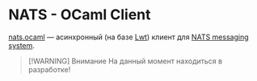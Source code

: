 # NATS - OCaml Client

[nats.ocaml] &mdash; асинхронный (на базе [Lwt]) клиент для [NATS messaging system](https://nats.io). 

> [!WARNING] Внимание
> На данный момент находиться в разработке! 

[nats.ocaml]: https://github.com/romanchechyotkin/nats.ocaml
[Lwt]: ../concurrency/lwt.md
